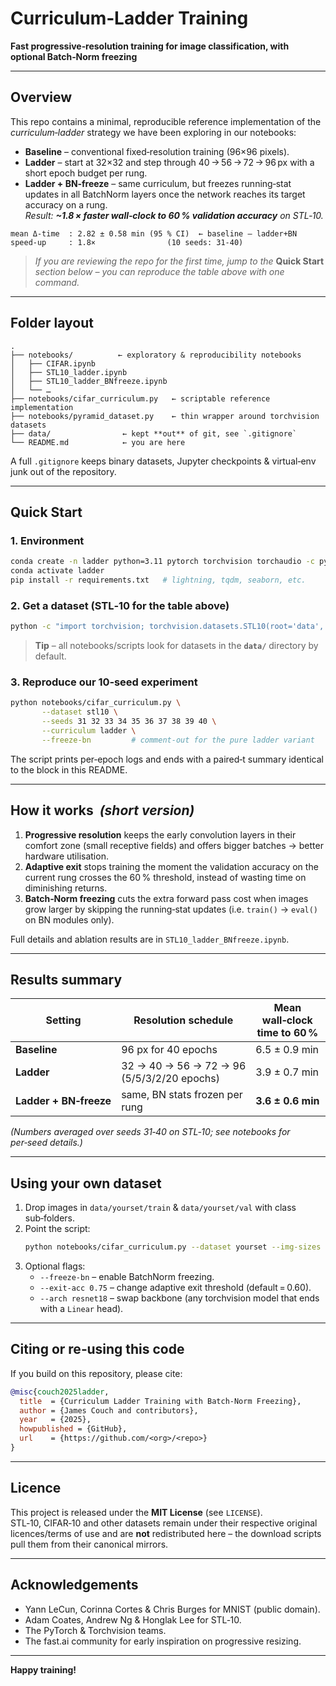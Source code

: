 # Curriculum‑Ladder Training

**Fast progressive‑resolution training for image classification, with optional Batch‑Norm freezing**

---

## Overview

This repo contains a minimal, reproducible reference implementation of the *curriculum‑ladder* strategy we have been exploring in our notebooks:

- **Baseline** – conventional fixed‑resolution training (96×96 pixels).
- **Ladder** – start at 32×32 and step through 40 → 56 → 72 → 96 px with a short epoch budget per rung.
- **Ladder + BN‑freeze** – same curriculum, but freezes running‐stat updates in all BatchNorm layers once the network reaches its target accuracy on a rung.\
  *Result: **\~1.8 × faster wall‑clock to 60 % validation accuracy** on STL‑10.*

```
mean Δ‑time  : 2.82 ± 0.58 min (95 % CI)  ← baseline – ladder+BN
speed‑up     : 1.8×                (10 seeds: 31‑40)
```

> *If you are reviewing the repo for the first time, jump to the* **Quick Start** *section below – you can reproduce the table above with one command.*

---

## Folder layout

```
.
├── notebooks/          ← exploratory & reproducibility notebooks
│   ├── CIFAR.ipynb
│   ├── STL10_ladder.ipynb
│   ├── STL10_ladder_BNfreeze.ipynb
│   └── …
├── notebooks/cifar_curriculum.py   ← scriptable reference implementation
├── notebooks/pyramid_dataset.py    ← thin wrapper around torchvision datasets
├── data/                ← kept **out** of git, see `.gitignore`
└── README.md            ← you are here
```

A full `.gitignore` keeps binary datasets, Jupyter checkpoints & virtual‑env junk out of the repository.

---

## Quick Start

### 1. Environment

```bash
conda create -n ladder python=3.11 pytorch torchvision torchaudio -c pytorch
conda activate ladder
pip install -r requirements.txt   # lightning, tqdm, seaborn, etc.
```

### 2. Get a dataset (STL‑10 for the table above)

```bash
python -c "import torchvision; torchvision.datasets.STL10(root='data', split='train', download=True)"
```

> **Tip** – all notebooks/scripts look for datasets in the **`data/`** directory by default.

### 3. Reproduce our 10‑seed experiment

```bash
python notebooks/cifar_curriculum.py \
       --dataset stl10 \
       --seeds 31 32 33 34 35 36 37 38 39 40 \
       --curriculum ladder \
       --freeze-bn         # comment‑out for the pure ladder variant
```

The script prints per‑epoch logs and ends with a paired‑t summary identical to the block in this README.

---

## How it works  *(short version)*

1. **Progressive resolution** keeps the early convolution layers in their comfort zone (small receptive fields) and offers bigger batches → better hardware utilisation.
2. **Adaptive exit** stops training the moment the validation accuracy on the current rung crosses the 60 % threshold, instead of wasting time on diminishing returns.
3. **Batch‑Norm freezing** cuts the extra forward pass cost when images grow larger by skipping the running‑stat updates (i.e. `train()` → `eval()` on BN modules only).

Full details and ablation results are in `STL10_ladder_BNfreeze.ipynb`.

---

## Results summary

| Setting                | Resolution schedule                        | Mean wall‑clock time to 60 % | Speed‑up |
| ---------------------- | ------------------------------------------ | ---------------------------- | -------- |
| **Baseline**           | 96 px for 40 epochs                        | 6.5 ± 0.9 min                | 1.0×     |
| **Ladder**             | 32 → 40 → 56 → 72 → 96 (5/5/3/2/20 epochs) | 3.9 ± 0.7 min                | **1.7×** |
| **Ladder + BN‑freeze** | same, BN stats frozen per rung             | **3.6 ± 0.6 min**            | **1.8×** |

*(Numbers averaged over seeds 31‑40 on STL‑10; see notebooks for per‑seed details.)*

---

## Using your own dataset

1. Drop images in `data/yourset/train` & `data/yourset/val` with class sub‑folders.
2. Point the script:
   ```bash
   python notebooks/cifar_curriculum.py --dataset yourset --img-sizes 64 96 128 --epochs 10 5 20
   ```
3. Optional flags:
   - `--freeze-bn` – enable BatchNorm freezing.
   - `--exit-acc 0.75` – change adaptive exit threshold (default = 0.60).
   - `--arch resnet18` – swap backbone (any torchvision model that ends with a `Linear` head).

---

## Citing or re‑using this code

If you build on this repository, please cite:

```bibtex
@misc{couch2025ladder,
  title  = {Curriculum Ladder Training with Batch‑Norm Freezing},
  author = {James Couch and contributors},
  year   = {2025},
  howpublished = {GitHub},
  url    = {https://github.com/<org>/<repo>}
}
```

---

## Licence

This project is released under the **MIT License** (see `LICENSE`).\
STL‑10, CIFAR‑10 and other datasets remain under their respective original licences/terms of use and are **not** redistributed here – the download scripts pull them from their canonical mirrors.

---

## Acknowledgements

- Yann LeCun, Corinna Cortes & Chris Burges for MNIST (public domain).
- Adam Coates, Andrew Ng & Honglak Lee for STL‑10.
- The PyTorch & Torchvision teams.
- The fast.ai community for early inspiration on progressive resizing.

---

**Happy training!**

